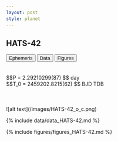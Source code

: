 ```yaml
---
layout: post
style: planet
---
```

<script src="../js/planets.js"></script>

## HATS-42

<!-- Tab links -->
<div class="tab">
<button class="tablinks" onclick="openCity(event, 'Ephemeris')">Ephemeris</button>
<button class="tablinks" onclick="openCity(event, 'Data')">Data</button>
<button class="tablinks" onclick="openCity(event, 'Figures')">Figures</button>
</div>

<!-- Tab content -->
<div id="Ephemeris" class="tabcontent" markdown="1">
<br/><br/>
$$P = 2.29210299(87) $$ day <br/>
$$T_0 = 2459202.8215(62) $$ BJD TDB
<br/><br/>
<br/><br/>
![alt text](/images/HATS-42_o_c.png)
</div>


<div id="Data" class="tabcontent" markdown="1">

{% include data/data_HATS-42.md %}

</div>

<div id="Figures" class="tabcontent" markdown="1">
{% include figures/figures_HATS-42.md %}
</div>


<script src="../js/tabs.js"></script>


